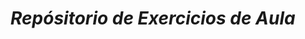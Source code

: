 # _Repósitorio de Exercicios de Aula_ <h1>
  <b1> <b1> <b1> 
  <div align="center">
  <img src="https://cdn-icons-png.flaticon.com/512/645/645977.png" width="0px">
  </div>
 
  
  
    
    
